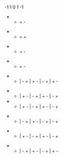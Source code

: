 -1     1
    0
 1    -1


+ + = -
- - = +
+ - = -
- + = -

+ - | - + | + - | - + | + -
- + | + - | - + | + - | - +
- + | + - | - + | + - | - +
+ - | - + | + - | - + | - +
- + | + - | - + | + - | - +
+ - | - + | + - | - + | + -
